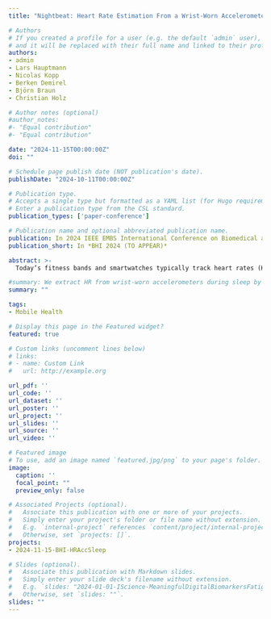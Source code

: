 ```yaml
---
title: "Nightbeat: Heart Rate Estimation From a Wrist-Worn Accelerometer During Sleep"

# Authors
# If you created a profile for a user (e.g. the default `admin` user), write the username (folder name) here 
# and it will be replaced with their full name and linked to their profile.
authors:
- admin
- Lars Hauptmann
- Nicolas Kopp
- Berken Demirel
- Björn Braun
- Christian Holz

# Author notes (optional)
#author_notes:
#- "Equal contribution"
#- "Equal contribution"

date: "2024-11-15T00:00:00Z"
doi: ""

# Schedule page publish date (NOT publication's date).
publishDate: "2024-10-11T00:00:00Z"

# Publication type.
# Accepts a single type but formatted as a YAML list (for Hugo requirements).
# Enter a publication type from the CSL standard.
publication_types: ['paper-conference']

# Publication name and optional abbreviated publication name.
publication: In 2024 IEEE EMBS International Conference on Biomedical and Health Informatics (BHI)
publication_short: In *BHI 2024 (TO APPEAR)*

abstract: >-
  Today’s fitness bands and smartwatches typically track heart rates (HR) using optical sensors. Large behavioral studies such as the UK Biobank use activity trackers without such optical sensors and thus lack HR data, which could reveal valuable health trends for the wider population. In this paper, we present the first dataset of wrist-worn accelerometer recordings and electrocardiogram references in uncontrolled at-home settings to investigate the recent promise of IMU-only HR estimation via ballistocardiograms. Our recordings are from 42 patients during the night, totaling 310 hours. We also introduce a frequency-based method to extract HR via curve tracing from IMU recordings while rejecting motion artifacts. Using our dataset, we analyze existing baselines and show that our method achieves a mean absolute error of 0.88 bpm—76% better than previous approaches. Our results validate the potential of IMU-only HR estimation as a key indicator of cardiac activity in existing longitudinal studies to discover novel health insights. Our dataset, Nightbeat-DB, and our source code are available on GitHub: https://github.com/eth-siplab/Nightbeat.

#summary: We extract HR from wrist-worn accelerometers during sleep by tracing HR curves in the frequncy domain. Our approach further includes motion artifact removal and simple post-processing to bring down the MAE to 0.88 BPM averaged across participants of our novel dataset.
summary: ""

tags:
- Mobile Health

# Display this page in the Featured widget?
featured: true

# Custom links (uncomment lines below)
# links:
# - name: Custom Link
#   url: http://example.org

url_pdf: ''
url_code: ''
url_dataset: ''
url_poster: ''
url_project: ''
url_slides: ''
url_source: ''
url_video: ''

# Featured image
# To use, add an image named `featured.jpg/png` to your page's folder. 
image:
  caption: ''
  focal_point: ""
  preview_only: false

# Associated Projects (optional).
#   Associate this publication with one or more of your projects.
#   Simply enter your project's folder or file name without extension.
#   E.g. `internal-project` references `content/project/internal-project/index.md`.
#   Otherwise, set `projects: []`.
projects:
- 2024-11-15-BHI-HRAccSleep

# Slides (optional).
#   Associate this publication with Markdown slides.
#   Simply enter your slide deck's filename without extension.
#   E.g. `slides: "2024-01-01-IScience-MeaningfulDigitalBiomarkersFatigue"` references `content/slides/2024-01-01-IScience-MeaningfulDigitalBiomarkersFatigue/index.md`.
#   Otherwise, set `slides: ""`.
slides: ""
---
```

